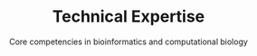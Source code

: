 ---
# An instance of the Featurette widget
widget: featurette

# Activate this widget? true/false
active: true

# This file represents a page section.
headless: true

# Order that this section appears on the page.
weight: 35

title: Technical Expertise
subtitle: 'Core competencies in bioinformatics and computational biology'

# Showcase features
feature:
  - icon: dna
    icon_pack: fas
    name: RNA-seq Analysis
    description: |
      * DESeq2 & edgeR
      * Time-series (maSigPro)
      * Differential expression
      * Bulk RNA-seq pipelines

  - icon: chart-line
    icon_pack: fas
    name: Data Analysis
    description: |
      * GSEA pathway analysis
      * GO term enrichment
      * Statistical modeling
      * VST normalization

  - icon: code
    icon_pack: fas
    name: Programming
    description: |
      * R & Bioconductor
      * Nextflow pipelines
      * SLURM/HPC
      * Data visualization

  - icon: microscope
    icon_pack: fas
    name: Research Areas
    description: |
      * Developmental biology
      * Trisomy 21/Down syndrome
      * Cardiac development
      * Neural differentiation

  - icon: project-diagram
    icon_pack: fas
    name: Workflows
    description: |
      * nf-core pipelines
      * Reproducible research
      * Version control (Git)
      * Workflow automation

  - icon: database
    icon_pack: fas
    name: Data Processing
    description: |
      * ATAC-seq analysis
      * CPM filtering
      * Batch effect correction
      * Quality control

# Design
design:
  columns: '3'
  background:
    gradient_start: '#f7f9fb'
    gradient_end: '#ffffff'
    gradient_angle: 180
---